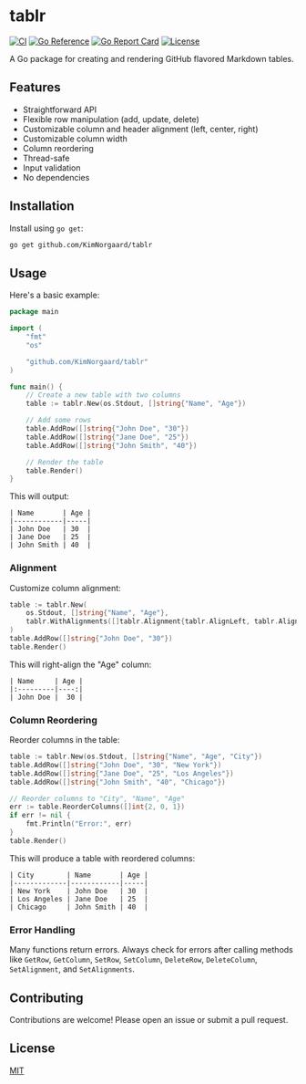 # tablr

[![CI](https://github.com/KimNorgaard/tablr/actions/workflows/ci.yaml/badge.svg)](https://github.com/KimNorgaard/tablr/actions/workflows/ci.yaml)
[![Go Reference](https://pkg.go.dev/badge/github.com/KimNorgaard/tablr)](https://pkg.go.dev/github.com/KimNorgaard/tablr)
[![Go Report Card](https://goreportcard.com/badge/github.com/KimNorgaard/tablr)](https://goreportcard.com/report/github.com/KimNorgaard/tablr)
[![License](https://img.shields.io/github/license/KimNorgaard/tablr)](LICENSE)

A Go package for creating and rendering GitHub flavored Markdown tables.

## Features

-   Straightforward API
-   Flexible row manipulation (add, update, delete)
-   Customizable column and header alignment (left, center, right)
-   Customizable column width
-   Column reordering
-   Thread-safe
-   Input validation
-   No dependencies

## Installation

Install using `go get`:

```bash
go get github.com/KimNorgaard/tablr
```

## Usage

Here's a basic example:

```go
package main

import (
	"fmt"
	"os"

	"github.com/KimNorgaard/tablr"
)

func main() {
	// Create a new table with two columns
	table := tablr.New(os.Stdout, []string{"Name", "Age"})

	// Add some rows
	table.AddRow([]string{"John Doe", "30"})
	table.AddRow([]string{"Jane Doe", "25"})
	table.AddRow([]string{"John Smith", "40"})

	// Render the table
	table.Render()
}
```

This will output:

```
| Name       | Age |
|------------|-----|
| John Doe   | 30  |
| Jane Doe   | 25  |
| John Smith | 40  |
```

### Alignment

Customize column alignment:

```go
table := tablr.New(
    os.Stdout, []string{"Name", "Age"},
    tablr.WithAlignments([]tablr.Alignment{tablr.AlignLeft, tablr.AlignRight}),
)
table.AddRow([]string{"John Doe", "30"})
table.Render()
```

This will right-align the "Age" column:

```
| Name     | Age |
|:---------|----:|
| John Doe |  30 |
```

### Column Reordering

Reorder columns in the table:

```go
table := tablr.New(os.Stdout, []string{"Name", "Age", "City"})
table.AddRow([]string{"John Doe", "30", "New York"})
table.AddRow([]string{"Jane Doe", "25", "Los Angeles"})
table.AddRow([]string{"John Smith", "40", "Chicago"})

// Reorder columns to "City", "Name", "Age"
err := table.ReorderColumns([]int{2, 0, 1})
if err != nil {
    fmt.Println("Error:", err)
}
table.Render()
```

This will produce a table with reordered columns:

```
| City        | Name       | Age |
|-------------|------------|-----|
| New York    | John Doe   | 30  |
| Los Angeles | Jane Doe   | 25  |
| Chicago     | John Smith | 40  |
```

### Error Handling

Many functions return errors. Always check for errors after calling methods like
`GetRow`, `GetColumn`, `SetRow`, `SetColumn`, `DeleteRow`,
`DeleteColumn`, `SetAlignment`, and `SetAlignments`.

## Contributing

Contributions are welcome! Please open an issue or submit a pull request.

## License

[MIT](LICENSE)
